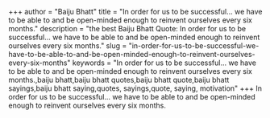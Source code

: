 +++
author = "Baiju Bhatt"
title = "In order for us to be successful... we have to be able to and be open-minded enough to reinvent ourselves every six months."
description = "the best Baiju Bhatt Quote: In order for us to be successful... we have to be able to and be open-minded enough to reinvent ourselves every six months."
slug = "in-order-for-us-to-be-successful-we-have-to-be-able-to-and-be-open-minded-enough-to-reinvent-ourselves-every-six-months"
keywords = "In order for us to be successful... we have to be able to and be open-minded enough to reinvent ourselves every six months.,baiju bhatt,baiju bhatt quotes,baiju bhatt quote,baiju bhatt sayings,baiju bhatt saying,quotes, sayings,quote, saying, motivation"
+++
In order for us to be successful... we have to be able to and be open-minded enough to reinvent ourselves every six months.
